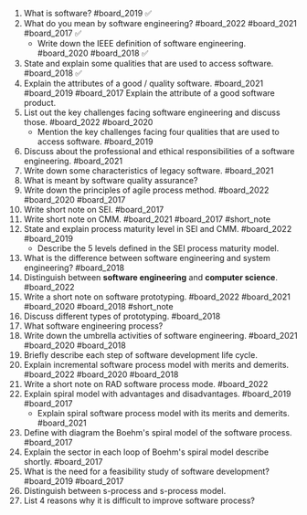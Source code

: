 1. What is software? #board_2019 ✅
2. What do you mean by software engineering? #board_2022 #board_2021 #board_2017 ✅
	- Write down the IEEE definition of software engineering. #board_2020 #board_2018 ✅
3. State and explain some qualities that are used to access software. #board_2018  ✅
4. Explain the attributes of a good / quality software. #board_2021 #board_2019  #board_2017 
	Explain the attribute of a good software product. 
5. List out the key challenges facing software engineering and discuss those. #board_2022 #board_2020 
	- Mention the key challenges facing four qualities that are used to access software. #board_2019 
6. Discuss about the professional and ethical responsibilities of a software engineering. #board_2021 
7. Write down some characteristics of legacy software. #board_2021 
8. What is meant by software quality assurance?
9. Write down the principles of agile process method. #board_2022 #board_2020 #board_2017 
10. Write short note on SEI. #board_2017 
11. Write short note on CMM. #board_2021 #board_2017 #short_note 
12. State and explain process maturity level in SEI and CMM. #board_2022 #board_2019 
	- Describe the 5 levels defined in the SEI process maturity model.
13. What is the difference between software engineering and system engineering? #board_2018 
14. Distinguish between **software engineering** and **computer science**. #board_2022 
15. Write a short note on software prototyping. #board_2022 #board_2021 #board_2020 #board_2018 #short_note 
16. Discuss different types of prototyping. #board_2018 
17. What software engineering process?
18. Write down the umbrella activities of software engineering. #board_2021 #board_2020 #board_2018 
19. Briefly describe each step of software development life cycle.
20. Explain incremental software process model with merits and demerits. #board_2022 #board_2020 #board_2018 
21. Write a short note on RAD software process mode. #board_2022 
22. Explain spiral model with advantages and disadvantages. #board_2019 #board_2017 
	- Explain spiral software process model with its merits and demerits. #board_2021 
23. Define with diagram the Boehm's spiral model of the software process. #board_2017 
24. Explain the sector in each loop of Boehm's spiral model describe shortly. #board_2017 
25. What is the need for a feasibility study of software development? #board_2019 #board_2017 
26. Distinguish between s-process and s-process model.
27. List 4 reasons why it is difficult to improve software process?